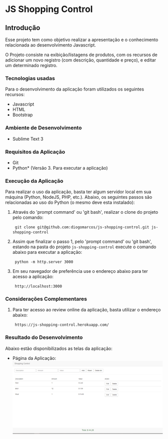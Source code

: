 JS Shopping Control
=======================

Introdução
------------
Esse projeto tem como objetivo realizar a apresentação e o conhecimento relacionada ao desenvolvimento Javascript.

O Projeto consiste na exibição/listagens de produtos, com os recursos de adicionar um novo registro (com descrição, quantidade e preço), e
editar um determinado registro.

### Tecnologias usadas
Para o desenvolvimento da aplicação foram utilizados os seguintes recursos:

+ Javascript
+ HTML
+ Bootstrap

### Ambiente de Desenvolvimento

+ Sublime Text 3

### Requisitos da Aplicação

+ Git
+ Python* (Versão 3. Para executar a aplicação)

### Execução da Aplicação
Para realizar o uso da aplicação, basta ter algum servidor local em sua máquina (Python, NodeJS, PHP, etc.).
Abaixo, os seguintes passos são relacionadas ao uso do Python (o mesmo deve esta instalado):

1. Através do 'prompt command' ou 'git bash', realizar o clone do projeto pelo comando:

        git clone git@github.com:diogomarcos/js-shopping-control.git js-shopping-control

2. Assim que finalizar o passo 1, pelo 'prompt command' ou 'git bash', estando na pasta do projeto `js-shopping-control` execute
o comando abaixo para executar a aplicação:

        python -m http.server 3000

3. Em seu navegador de preferência use o endereço abaixo para ter acesso a aplicação:

        http://localhost:3000

### Considerações Complementares
1. Para ter acesso ao review online da aplicação, basta utilizar o endereço abaixo:

        https://js-shopping-control.herokuapp.com/

### Resultado do Desenvolvimento
Abaixo estão disponibilizados as telas da aplicação:

+ Página da Aplicação:
![alt tag](https://raw.githubusercontent.com/diogomarcos/js-shopping-control/master/img/screen/tela-app.PNG)
